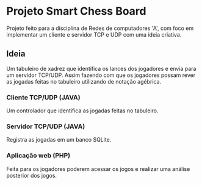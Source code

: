 # Projeto Smart Chess Board

Projeto feito para a disciplina de Redes de computadores 'A', com foco
em implementar um cliente e servidor TCP e UDP com uma ideia criativa.

## Ideia
Um tabuleiro de xadrez que identifica os lances dos jogadores e envia para um servidor TCP/UDP. 
Assim fazendo com que os jogadores possam rever as jogadas feitas no tabuleiro utilizando de notação agébrica.

### Cliente TCP/UDP (JAVA)
Um controlador que identifica as jogadas feitas no tabuleiro.

### Servidor TCP/UDP (JAVA)
Registra as jogadas em um banco SQLite.

### Aplicação web (PHP)
Feita para os jogadores poderem acessar os jogos e realizar uma análise posterior dos jogos.
